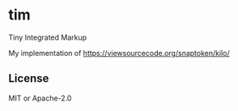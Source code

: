 # tim

Tiny Integrated Markup

My implementation of https://viewsourcecode.org/snaptoken/kilo/

## License

MIT or Apache-2.0